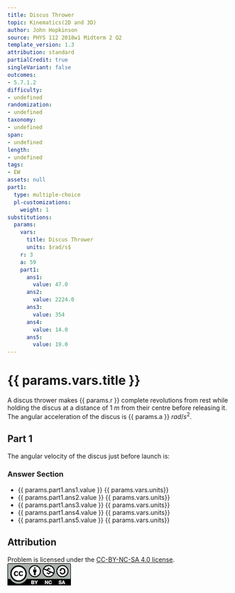 ```yaml
---
title: Discus Thrower
topic: Kinematics(2D and 3D)
author: John Hopkinson
source: PHYS 112 2018w1 Midterm 2 Q2
template_version: 1.3
attribution: standard
partialCredit: true
singleVariant: false
outcomes:
- 5.7.1.2
difficulty:
- undefined
randomization:
- undefined
taxonomy:
- undefined
span:
- undefined
length:
- undefined
tags:
- EW
assets: null
part1:
  type: multiple-choice
  pl-customizations:
    weight: 1
substitutions:
  params:
    vars:
      title: Discus Thrower
      units: $rad/s$
    r: 3
    a: 59
    part1:
      ans1:
        value: 47.0
      ans2:
        value: 2224.0
      ans3:
        value: 354
      ans4:
        value: 14.0
      ans5:
        value: 19.0
---
```

# {{ params.vars.title }}
A discus thrower makes {{ params.r }} complete revolutions from rest while holding the discus at a distance of 1 $m$ from their centre before releasing it.
The angular acceleration of the discus is {{ params.a }} $rad/s^2$.

## Part 1

The angular velocity of the discus just before launch is:

### Answer Section

- {{ params.part1.ans1.value }} {{ params.vars.units}}
- {{ params.part1.ans2.value }} {{ params.vars.units}}
- {{ params.part1.ans3.value }} {{ params.vars.units}}
- {{ params.part1.ans4.value }} {{ params.vars.units}}
- {{ params.part1.ans5.value }} {{ params.vars.units}}

## Attribution

Problem is licensed under the [CC-BY-NC-SA 4.0 license](https://creativecommons.org/licenses/by-nc-sa/4.0/).<br> ![The Creative Commons 4.0 license requiring attribution-BY, non-commercial-NC, and share-alike-SA license.](https://raw.githubusercontent.com/firasm/bits/master/by-nc-sa.png)
